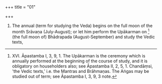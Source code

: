 +++
title = "01"

+++
1. The annual (term for studying the Veda) begins on the full moon of the month Srāvaṇa (July-August); or let him perform the Upākarman on [^1]  (the full moon of) Bhādrapada (August-September) and study the Vedic texts,


[^1]:  XVI. Āpastamba I, 3, 9, 1. The Upākarman is the ceremony which is annually performed at the beginning of the course of study, and it is obligatory on householders also; see Āpastamba II, 2, 5, 1. Chandāṃsi, 'the Vedic texts,' i.e. the Mantras and Brāhmaṇas. The Aṅgas may be studied out of term; see Āpastamba I, 3, 9, 3 note.
